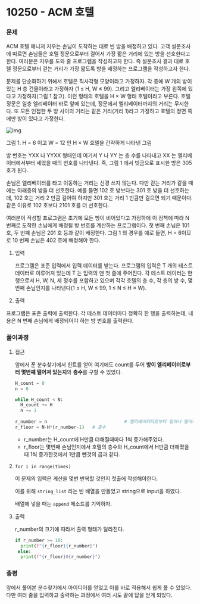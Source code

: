 # 10250 - ACM 호텔

### 문제

ACM 호텔 매니저 지우는 손님이 도착하는 대로 빈 방을 배정하고 있다. 고객 설문조사에 따르면 손님들은 호텔 정문으로부터 걸어서 가장 짧은 거리에 있는 방을 선호한다고 한다. 여러분은 지우를 도와 줄 프로그램을 작성하고자 한다. 즉 설문조사 결과 대로 호텔 정문으로부터 걷는 거리가 가장 짧도록 방을 배정하는 프로그램을 작성하고자 한다.

문제를 단순화하기 위해서 호텔은 직사각형 모양이라고 가정하자. 각 층에 W 개의 방이 있는 H 층 건물이라고 가정하자 (1 ≤ H, W ≤ 99). 그리고 엘리베이터는 가장 왼쪽에 있다고 가정하자(그림 1 참고). 이런 형태의 호텔을 H × W 형태 호텔이라고 부른다. 호텔 정문은 일층 엘리베이터 바로 앞에 있는데, 정문에서 엘리베이터까지의 거리는 무시한다. 또 모든 인접한 두 방 사이의 거리는 같은 거리(거리 1)라고 가정하고 호텔의 정면 쪽에만 방이 있다고 가정한다.

![img](https://www.acmicpc.net/upload/images2/elevator.png)

그림 1. H = 6 이고 W = 12 인 H × W 호텔을 간략하게 나타낸 그림

방 번호는 YXX 나 YYXX 형태인데 여기서 Y 나 YY 는 층 수를 나타내고 XX 는 엘리베이터에서부터 세었을 때의 번호를 나타낸다. 즉, 그림 1 에서 빗금으로 표시한 방은 305 호가 된다.

손님은 엘리베이터를 타고 이동하는 거리는 신경 쓰지 않는다. 다만 걷는 거리가 같을 때에는 아래층의 방을 더 선호한다. 예를 들면 102 호 방보다는 301 호 방을 더 선호하는데, 102 호는 거리 2 만큼 걸어야 하지만 301 호는 거리 1 만큼만 걸으면 되기 때문이다. 같은 이유로 102 호보다 2101 호를 더 선호한다.

여러분이 작성할 프로그램은 초기에 모든 방이 비어있다고 가정하에 이 정책에 따라 N 번째로 도착한 손님에게 배정될 방 번호를 계산하는 프로그램이다. 첫 번째 손님은 101 호, 두 번째 손님은 201 호 등과 같이 배정한다. 그림 1 의 경우를 예로 들면, H = 6이므로 10 번째 손님은 402 호에 배정해야 한다.

1. 입력

   프로그램은 표준 입력에서 입력 데이터를 받는다. 프로그램의 입력은 T 개의 테스트 데이터로 이루어져 있는데 T 는 입력의 맨 첫 줄에 주어진다. 각 테스트 데이터는 한 행으로서 H, W, N, 세 정수를 포함하고 있으며 각각 호텔의 층 수, 각 층의 방 수, 몇 번째 손님인지를 나타낸다(1 ≤ H, W ≤ 99, 1 ≤ N ≤ H × W).

2.  출력

   프로그램은 표준 출력에 출력한다. 각 테스트 데이터마다 정확히 한 행을 출력하는데, 내용은 N 번째 손님에게 배정되어야 하는 방 번호를 출력한다.



### 풀이과정

1. 접근 

   앞에서 푼 분수찾기에서 힌트를 얻어 여기에도 count를 두어 **방이 엘리베이터로부터 몇번째 떨어져 있는지**와 **층수**를 구할 수 있었다. 

   ```python
   H_count = 0
   n = 0
   
   while H_count < N:
     H_count += H
     n += 1
    
   r_number = n								# 엘리베이터터로부터 얼마나 떨어져 있느냐
   r_floor = N-H*(r_number-1)	# 층수
   ```

   - r_number는 H_count에 H만큼 더해질때마다 1씩 증가해주었다. 
   - r_floor는 몇번째 손님인지에서 호텔의 층수와 H_count에서 H만큼 더해졌을 때 1씩 증가한것에서 1만큼 뺀것의 곱과 같다.

2. `for i in range(times)`

   이 문제의 입력은 계산을 몇번 반복할 것인지 첫출에 작성해야한다.

   이를 위해 `string_list` 라는 빈 배열을 만들었고 string으로 input을 하였다. 

   배열에 넣을 때는 `append` 메소드를 기억하자.

3. 출력

   r_number의 크기에 따라서 출력 형태가 달라진다.

   ```python
   if r_number >= 10:
     print(f"{r_floor}{r_number}")
    else:
     print(f"{r_floor}0{r_number}")
   ```

   

### 총평

앞에서 풀어본 분수찾기에서 아이디어를 얻었고 이를 바로 적용해서 쉽게 풀 수 있었다. 다만 여러 줄을 입력하고 출력하는 과정에서 여러 시도 끝에 답을 얻게 되었다. 
